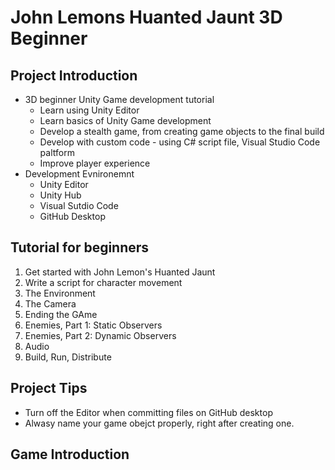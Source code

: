 
# John Lemons Huanted Jaunt 3D Beginner 

## Project Introduction 
* 3D beginner Unity Game development tutorial 
    * Learn using Unity Editor  
    * Learn basics of Unity Game development 
    * Develop a stealth game, from creating game objects to the final build
    * Develop with custom code - using C# script file, Visual Studio Code paltform
    * Improve player experience
* Development Evnironemnt 
    * Unity Editor 
    * Unity Hub 
    * Visual Sutdio Code
    * GitHub Desktop 

## Tutorial for beginners
1. Get started with John Lemon's Huanted Jaunt
2. Write a script for character movement 
3. The Environment 
4. The Camera
5. Ending the GAme 
6. Enemies, Part 1: Static Observers 
7. Enemies, Part 2: Dynamic Observers 
8. Audio 
9. Build, Run, Distribute 

## Project Tips
* Turn off the Editor when committing files on GitHub desktop
* Alwasy name your game obejct properly, right after creating one. 

## Game Introduction
